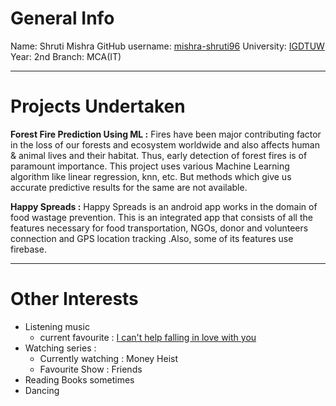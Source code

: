 #  General Info

Name: Shruti Mishra
GitHub username: [mishra-shruti96](https://github.com/mishra-shruti96)
University: [IGDTUW](https://www.igdtuw.ac.in/)
Year: 2nd
Branch: MCA(IT)

---
# Projects Undertaken
**Forest Fire Prediction Using ML :** Fires have been major contributing factor in the loss of our forests and ecosystem worldwide and also affects human & animal lives and their habitat. Thus, early detection of forest fires is of paramount importance. This project uses various Machine Learning algorithm like linear regression, knn, etc. But methods which give us accurate predictive results for the same are not available.

**Happy Spreads :** Happy Spreads is an android app works in the domain of food wastage prevention. This is an integrated app that consists of all the features necessary for food transportation, NGOs, donor and volunteers connection and GPS location tracking .Also, some of its features use firebase.


---
#  Other Interests
* Listening music 
	* current favourite : [I can't help falling in love with you](https://www.youtube.com/watch?v=6ThQkrXHdh4)
* Watching series : 
	* Currently watching : Money Heist
	* Favourite Show : Friends 
* Reading Books sometimes
* Dancing

